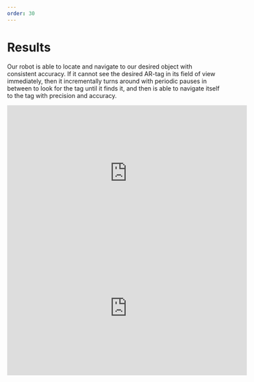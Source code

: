 ```yaml
---
order: 30
---
```


# Results

Our robot is able to locate and navigate to our desired object with consistent accuracy. If it cannot see the desired AR-tag in its field of view immediately, then it incrementally turns around with periodic pauses in between to look for the tag until it finds it, and then is able to navigate itself to the tag with precision and accuracy. 

<iframe width="560" height="315" src="https://www.youtube.com/embed/TobzPNgj5AA" frameborder="0" allow="accelerometer; autoplay; encrypted-media; gyroscope; picture-in-picture" allowfullscreen></iframe>

<iframe width="560" height="315" src="https://www.youtube.com/embed/N8Quo5DTS3Y" frameborder="0" allow="accelerometer; autoplay; encrypted-media; gyroscope; picture-in-picture" allowfullscreen></iframe>
